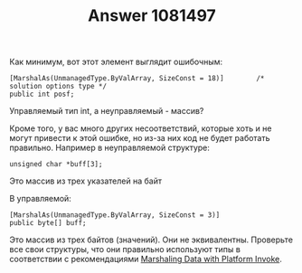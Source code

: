 ﻿---
title: "Answer 1081497"
se.owner.user_id: 240512
se.owner.display_name: "MSDN.WhiteKnight"
se.owner.link: "https://ru.stackoverflow.com/users/240512/msdn-whiteknight"
se.answer_id: 1081497
se.question_id: 1081129
se.post_type: answer
se.is_accepted: False
---
<p>Как минимум, вот этот элемент выглядит ошибочным:</p>

<pre><code>[MarshalAs(UnmanagedType.ByValArray, SizeConst = 18)]        /* solution options type */
public int posf;
</code></pre>

<p>Управляемый тип int, а неуправляемый - массив? </p>

<p>Кроме того, у вас много других несоответствий, которые хоть и не могут привести к этой ошибке, но из-за них код не будет работать правильно. Например в неуправляемой структуре:</p>

<pre><code>unsigned char *buff[3];
</code></pre>

<p>Это массив из трех указателей на байт</p>

<p>В управляемой:</p>

<pre><code>[MarshalAs(UnmanagedType.ByValArray, SizeConst = 3)]
public byte[] buff;
</code></pre>

<p>Это массив из трех байтов (значений). Они не эквивалентны. Проверьте все свои структуры, что они правильно используют типы в соответствии с рекомендациями <a href="https://docs.microsoft.com/en-us/dotnet/framework/interop/marshaling-data-with-platform-invoke" rel="nofollow noreferrer">Marshaling Data with Platform Invoke</a>.</p>
